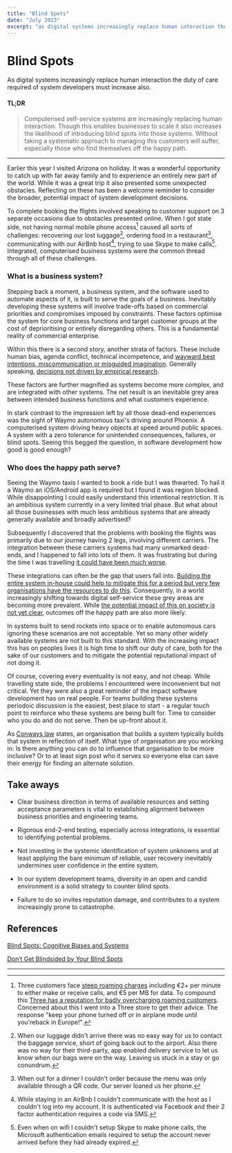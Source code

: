 ```yaml
---
title: "Blind Spots"
date: "July 2023"
excerpt: "as digital systems increasingly replace human interaction the duty of care required of system developers must increase also"
---
```


# Blind Spots
As digital systems increasingly replace human interaction the duty of care required of system developers must increase also.

#### TL;DR
> Computerised self-service systems are increasingly replacing human interaction. Though this enables businesses to scale it also increases the likelihood of introducing blind spots into those systems. Without taking a systematic approach to managing this customers will suffer, especially those who find themselves off the happy path. 

---

Earlier this year I visited Arizona on holiday. It was a wonderful opportunity to catch up with far away family and to experience an entirely new part of the world. While it was a great trip it also presented some unexpected obstacles. Reflecting on these has been a welcome reminder to consider the broader, potential impact of system development decisions.

To complete booking the flights involved speaking to customer support on 3 separate occasions due to obstacles presented online. When I got state side, not having normal mobile phone access[^1] caused all sorts of challenges: recovering our lost luggage[^2], ordering food in a restaurant[^3], communicating with our AirBnb host[^4], trying to use Skype to make calls[^5]. Integrated, computerised business systems were the common thread through all of these challenges.


### What is a business system?

Stepping back a moment, a business system, and the software used to automate aspects of it, is built to serve the goals of a business. Inevitably developing these systems will involve trade-offs based on commercial priorities and compromises imposed by constraints. These factors optimise the system for core business functions and target customer groups at the cost of deprioritising or entirely disregarding others. This is a fundamental reality of commercial enterprise.

Within this there is a second story, another strata of factors. These include human bias, agenda conflict, technical incompetence, and [wayward best intentions, miscommunication or misguided imagination](https://cerebralab.com/Imaginary_Problems_Are_the_Root_of_Bad_Software). Generally speaking, [decisions not driven by empirical research](https://www.uxdesigninstitute.com/blog/user-research-in-ux-design/).

These factors are further magnified as systems become more complex, and are integrated with other systems. The net result is an inevitable grey area between intended business functions and what customers experience.

In stark contrast to the impression left by all those dead-end experiences was the sight of Waymo autonomous taxi's driving around Phoenix. A computerised system driving heavy objects at speed around public spaces. A system with a zero tolerance for unintended consequences, failures, or blind spots. Seeing this begged the question, in software development how good is good enough?


### Who does the happy path serve?

Seeing the Waymo taxis I wanted to book a ride but I was thwarted. To hail it a Waymo an iOS/Android app is required but I found it was region blocked. While disappointing I could easily understand this intentional restriction. It is an ambitious system currently in a very limited trial phase. But what about all those businesses with much less ambitious systems that are already generally available and broadly advertised?

Subsequently I discovered that the problems with booking the flights was primarily due to our journey having 2 legs, involving different carriers. The integration between these carriers systems had many unmarked dead-ends, and I happened to fall into lots of them. It was frustrating but during the time I was travelling [it could have been much worse](https://edition.cnn.com/2022/12/27/business/southwest-airlines-service-meltdown/index.html).

These integrations can often be the gap that users fall into. [Building the entire system in-house could help to mitigate this for a period but very few organisations have the resources to do this](https://snarfed.org/2022-03-10_were-drowning-software-dependencies). Consequently, in a world increasingly shifting towards digital self-service these grey areas are becoming more prevalent. While [the potential impact of this on society is not yet clear](https://theconversation.com/a-rise-in-self-service-technologies-may-cause-a-decline-in-our-sense-of-community-201339?utm_source=pocket_saves), outcomes off the happy path are also more likely.

In systems built to send rockets into space or to enable autonomous cars ignoring these scenarios are not acceptable. Yet so many other widely available systems are not built to this standard. With the increasing impact this has on peoples lives it is high time to shift our duty of care, both for the sake of our customers and to mitigate the potential reputational impact of not doing it.

Of course, covering every eventuality is not easy, and not cheap. While travelling state side, the problems I encountered were inconvenient but not critical. Yet they were also a great reminder of the impact software development has on real people. For teams building these systems periodoic discussion is the easiest, best place to start - a regular touch point to reinforce who these systems are being built for. Time to consider who you do and do not serve. Then be up-front about it.

As [Conways law](https://martinfowler.com/bliki/ConwaysLaw.html) states, an organisation that builds a system typically builds that system in reflection of itself. What type of organisation are you working in: Is there anything you can do to influence that organisation to be more inclusive? Or to at least sign post who it serves so everyone else can save their energy for finding an alternate solution.


## Take aways

- Clear business direction in terms of available resources and setting acceptance parameters is vital to establishing alignment between business priorities and engineering teams.

- Rigorous end-2-end testing, especially across integrations, is essential to identifying potential problems.

- Not investing in the systemic identification of system  unknowns and at least applying the bare minimum of reliable, user recovery inevitably undermines user confidence in the entire system.

- In our system development teams, diversity in an open and candid environment is a solid strategy to counter blind spots.

- Failure to do so invites reputation damage, and contributes to a system increasingly prone to catastrophe.


## References

[Blind Spots: Cognitive Biases and Systems](https://www.infoq.com/presentations/cognitive-bias/)

[Don’t Get Blindsided by Your Blind Spots](https://hbr.org/2020/11/dont-get-blindsided-by-your-blind-spots)

---

[^1]: Three customers face [steep roaming charges](https://www.three.ie/roaming/rates/) including €2+ per minute to either make or receive calls, and €5 per MB for data. To compound this [Three has a reputation for badly overcharging roaming customers](https://www.thejournal.ie/three-ireland-plead-guilty-to-data-roaming-debacle-5967600-Jan2023/). Concerned about this I went into a Three store to get their advice. The response "keep your phone turned off or in airplane mode until you'reback in Europe!".

[^2]: When our luggage didn't arrive there was no easy way for us to contact the baggage service, short of going back out to the airport. Also there was no way for their third-party, app enabled delivery service to let us know when our bags were on the way. Leaving us stuck in a stay or go conundrum.

[^3]: When out for a dinner I couldn't order because the menu was only available through a QR code. Our server loaned us her phone.

[^4]: While staying in an AirBnb I couldn't communicate with the host as I couldn't log into my account. It is authenticated via Facebook and their 2 factor authentication requires a code via SMS.

[^5]: Even when on wifi I couldn't setup Skype to make phone calls, the Microsoft authentication emails required to setup the account never arrived before they had already expired.
